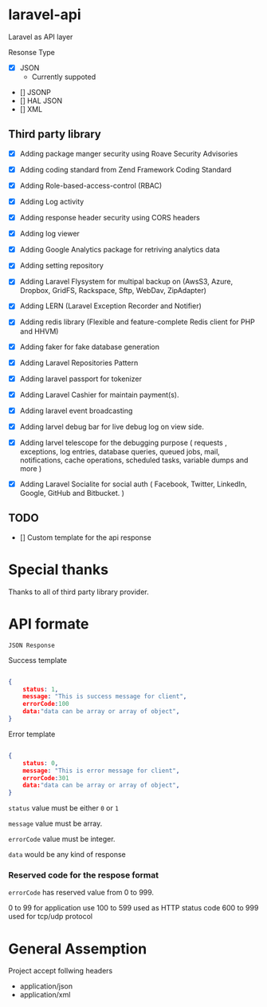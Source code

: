 # laravel-api

Laravel as API layer

Resonse Type 
- [x] JSON
    - Currently suppoted
- [] JSONP
- [] HAL JSON
- [] XML


 ## Third party library

- [x] Adding package manger security using Roave Security Advisories
- [x] Adding coding standard from Zend Framework Coding Standard
- [x] Adding Role-based-access-control (RBAC) 
- [x] Adding Log activity
- [x] Adding response header security using CORS headers
- [x] Adding log viewer
- [x] Adding Google Analytics package for retriving analytics data
- [x] Adding setting repository
- [x] Adding Laravel Flysystem for multipal backup on  (AwsS3, Azure, Dropbox, GridFS, Rackspace, Sftp, WebDav, ZipAdapter)
- [x] Adding LERN (Laravel Exception Recorder and Notifier)
- [x] Adding redis library (Flexible and feature-complete Redis client for PHP and HHVM)
- [x] Adding faker for fake database generation
- [x] Adding Laravel Repositories Pattern  
- [x] Adding laravel passport for tokenizer
- [x] Adding Laravel Cashier for maintain payment(s).
- [x] Adding laravel event broadcasting
- [x] Adding larvel debug bar for live debug log on view side.
- [x] Adding larvel telescope for the debugging purpose ( requests , exceptions, log entries, database queries, queued jobs, mail, notifications, cache operations, scheduled tasks, variable dumps and more )
- [x] Adding Laravel Socialite for social auth ( Facebook, Twitter, LinkedIn, Google, GitHub and Bitbucket. ) 



## TODO 
- [] Custom template for the api response

# Special thanks

Thanks to all of third party library provider. 

# API formate

`JSON Response`


Success  template
~~~JSON

{
    status: 1,
    message: "This is success message for client",
    errorCode:100
    data:"data can be array or array of object",
}
~~~

Error  template

~~~JSON

{
    status: 0,
    message: "This is error message for client",
    errorCode:301
    data:"data can be array or array of object",
}
~~~

`status` value must be either `0` or `1`

`message` value must be array.

`errorCode` value must be integer.

`data` would be any kind of response


### Reserved code for the respose format

`errorCode` has reserved value from 0 to 999.

0 to 99  for application use
100 to 599 used as HTTP status code
600 to 999 used for tcp/udp protocol



# General Assemption

Project accept follwing headers
- application/json
- application/xml
